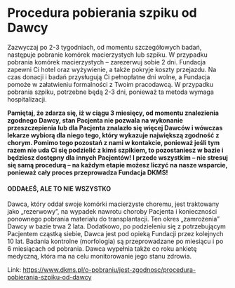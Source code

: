 # Procedura pobierania szpiku od Dawcy

Zazwyczaj po 2\-3 tygodniach, od momentu szczegółowych badań, następuje pobranie komórek macierzystych lub szpiku. W przypadku pobrania komórek macierzystych – zarezerwuj sobie 2 dni. Fundacja zapewni Ci hotel oraz wyżywienie, a także pokryje koszty przejazdu. Na czas donacji i badań przysługują Ci pełnopłatne dni wolne, a Fundacja pomoże w załatwieniu formalności z Twoim pracodawcą. W przypadku pobrania szpiku, potrzebne będą 2\-3 dni, ponieważ ta metoda wymaga hospitalizacji.


**Pamiętaj, że zdarza się, iż w ciągu 3 miesięcy, od momentu znalezienia zgodnego Dawcy, stan Pacjenta nie pozwala na wykonanie przeszczepienia lub dla Pacjenta znalazło się więcej Dawców i wówczas lekarze wybiorą dla niego tego, który wykazuje największą zgodność z chorym. Pomimo tego pozostań z nami w kontakcie, ponieważ jeśli tym razem nie uda Ci się podzielić z kimś szpikiem, to pozostaniesz w bazie i będziesz dostępny dla innych Pacjentów! I przede wszystkim – nie stresuj się samą procedurą – na każdym etapie możesz liczyć na nasze wsparcie, ponieważ cały proces przeprowadza Fundacja DKMS!**


#### ODDAŁEŚ, ALE TO NIE WSZYSTKO


Dawca, który oddał swoje komórki macierzyste choremu, jest traktowany jako „rezerwowy”, na wypadek nawrotu choroby Pacjenta i konieczności ponownego pobrania materiału do transplantacji. Ten okres „zamrożenia” Dawcy w bazie trwa 2 lata. Dodatkowo, po podzieleniu się z potrzebującym Pacjentem cząstką siebie, Dawca jest pod opieką Fundacji przez kolejnych 10 lat. Badania kontrolne (morfologia) są przeprowadzane po miesiącu i po 6 miesiącach od pobrania. Dawca wypełnia także co roku ankietę medyczną, która ma na celu monitorowanie jego stanu zdrowia.



Link: https://www.dkms.pl/o-pobraniu/jest-zgodnosc/procedura-pobierania-szpiku-od-dawcy
